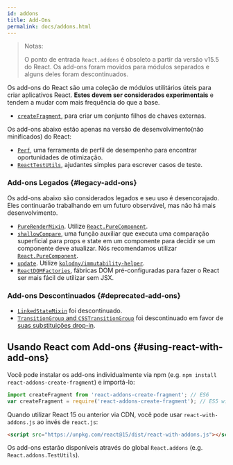 ```yaml
---
id: addons
title: Add-Ons
permalink: docs/addons.html
---
```


> Notas:
>
> O ponto de entrada `React.addons` é obsoleto a partir da versão v15.5 do React. Os add-ons foram movidos para módulos separados e alguns deles foram descontinuados.

Os add-ons do React são uma coleção de módulos utilitários úteis para criar aplicativos React. **Estes devem ser considerados experimentais** e tendem a mudar com mais frequência do que a base.

- [`createFragment`](/docs/create-fragment.html), para criar um conjunto filhos de chaves externas.

Os add-ons abaixo estão apenas na versão de desenvolvimento(não minificados) do React:

- [`Perf`](/docs/perf.html), uma ferramenta de perfil de desempenho para encontrar oportunidades de otimização.
- [`ReactTestUtils`](/docs/test-utils.html), ajudantes simples para escrever casos de teste.

### Add-ons Legados {#legacy-add-ons}

Os add-ons abaixo são considerados legados e seu uso é desencorajado. Eles continuarão trabalhando em um futuro observável, mas não há mais desenvolvimento.

- [`PureRenderMixin`](/docs/pure-render-mixin.html). Utilize [`React.PureComponent`](/docs/react-api.html#reactpurecomponent).
- [`shallowCompare`](/docs/shallow-compare.html), uma função auxiliar que executa uma comparação superficial para props e state em um componente para decidir se um componente deve atualizar. Nós recomendamos utilizar [`React.PureComponent`](/docs/react-api.html#reactpurecomponent).
- [`update`](/docs/update.html). Utilize [`kolodny/immutability-helper`](https://github.com/kolodny/immutability-helper).
- [`ReactDOMFactories`](https://www.npmjs.com/package/react-dom-factories), fábricas DOM pré-configuradas para fazer o React ser mais fácil de utilizar sem JSX.

### Add-ons Descontinuados {#deprecated-add-ons}

- [`LinkedStateMixin`](/docs/two-way-binding-helpers.html) foi descontinuado.
- [`TransitionGroup` and `CSSTransitionGroup`](/docs/animation.html) foi descontinuado em favor de [suas substituições drop-in](https://github.com/reactjs/react-transition-group/tree/v1-stable).

## Usando React com Add-ons {#using-react-with-add-ons}

Você pode instalar os add-ons individualmente via npm (e.g. `npm install react-addons-create-fragment`) e importá-lo:

```javascript
import createFragment from 'react-addons-create-fragment'; // ES6
var createFragment = require('react-addons-create-fragment'); // ES5 with npm
```

Quando utilizar React 15 ou anterior via CDN, você pode usar `react-with-addons.js` ao invés de `react.js`:

```html
<script src="https://unpkg.com/react@15/dist/react-with-addons.js"></script>
```

Os add-ons estarão disponíveis através do global `React.addons` (e.g. `React.addons.TestUtils`).
